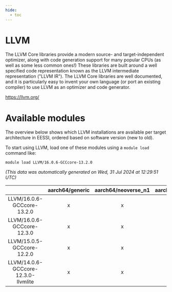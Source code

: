 ```yaml
---
hide:
  - toc
---
```


LLVM
====


The LLVM Core libraries provide a modern source- and target-independent optimizer, along with code generation support for many popular CPUs (as well as some less common ones!) These libraries are built around a well specified code representation known as the LLVM intermediate representation ("LLVM IR"). The LLVM Core libraries are well documented, and it is particularly easy to invent your own language (or port an existing compiler) to use LLVM as an optimizer and code generator.

https://llvm.org/
# Available modules


The overview below shows which LLVM installations are available per target architecture in EESSI, ordered based on software version (new to old).

To start using LLVM, load one of these modules using a `module load` command like:

```shell
module load LLVM/16.0.6-GCCcore-13.2.0
```

*(This data was automatically generated on Wed, 31 Jul 2024 at 12:29:51 UTC)*  

| |aarch64/generic|aarch64/neoverse_n1|aarch64/neoverse_v1|x86_64/generic|x86_64/amd/zen2|x86_64/amd/zen3|x86_64/intel/haswell|x86_64/intel/skylake_avx512|
| :---: | :---: | :---: | :---: | :---: | :---: | :---: | :---: | :---: |
|LLVM/16.0.6-GCCcore-13.2.0|x|x|x|x|x|x|x|x|
|LLVM/16.0.6-GCCcore-12.3.0|x|x|x|x|x|x|x|x|
|LLVM/15.0.5-GCCcore-12.2.0|x|x|x|x|x|x|x|x|
|LLVM/14.0.6-GCCcore-12.3.0-llvmlite|x|x|x|x|x|x|x|x|
